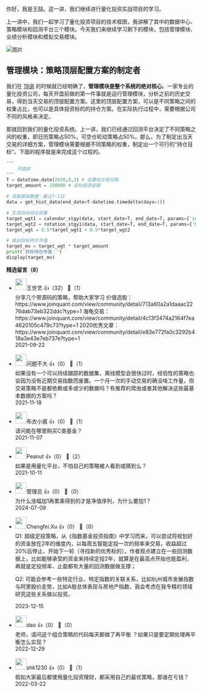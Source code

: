 你好，我是王喆。这一讲，我们继续进行量化投资实战项目的学习。

上一讲中，我们一起学习了量化投资项目的技术框图，我讲解了其中的数据中心、策略模块和回测平台三个模块。今天我们来继续学习剩下的模块，包括管理模块、业绩分析模块和模拟交易模块。

![图片](https://static001.geekbang.org/resource/image/66/6b/6669538742e3df717999e53d28d9e86b.jpg?wh=1920x1584 "图1 量化投资项目技术框图")

## 管理模块：策略顶层配置方案的制定者

我们在 [19讲](https://time.geekbang.org/column/article/410443) 的时候就已经明确了，**管理模块是整个系统的绝对核心**。一家专业的量化投资公司，每天开盘前做的第一件事就是运行管理模块，分析之前的历史交易，得到当天交易的顶层配置方案。这里的顶层配置方案，可以是不同策略之间的权重占比，也可以是具体投资标的的持仓方案。在实际执行过程中，需要根据公司不同的风格来决定。

那就回到我们的量化投资系统。上一讲，我们已经通过回测平台决定了不同策略之间的权重，即日历策略占50%，可空仓轮动策略占50%。那么，为了制定出当天交易的详细方案，管理模块需要根据不同策略的权重，制定出一个可行的“持仓目标”。下面的程序就是来完成这个过程的。

```python
"""
    开盘前
"""
T = datetime.date(2020,8,3) # 设置拟交易日期
target_amount = 100000 # 目标投资金额

# 读取基础数据：截止T-1日
data = get_hist_data(end_date=T-datetime.timedelta(days=1)) 

# 生成目标组合权重
target_wgt1 = calendar_stgy(data, start_date=T, end_date=T, params={'index_id':'csi1000', 't1':1, 't2':5})
target_wgt2 = rotation_stgy1(data, start_date=T, end_date=T, params={'N':20})
target_wgt = 0.5*target_wgt1 + 0.5*target_wgt2

# 输出目标持仓市值
target_mv = target_wgt * target_amount
print('目标持仓市值：')
display(target_mv)
```
<div><strong>精选留言（8）</strong></div><ul>
<li><img src="https://static001.geekbang.org/account/avatar/00/1c/fb/ab/c0c29cda.jpg" width="30px"><span>王世艺</span> 👍（32） 💬（1）<div>分享几个带源码的策略，帮助大家学习
价值选股：https:&#47;&#47;www.joinquant.com&#47;view&#47;community&#47;detail&#47;713a60a2a1daaac2276dab73eb322ddc?type=1
海龟交易：https:&#47;&#47;www.joinquant.com&#47;view&#47;community&#47;detail&#47;4c13f3474a2164f7ea4620105c479c73?type=1
2020优秀文章：https:&#47;&#47;www.joinquant.com&#47;view&#47;community&#47;detail&#47;e83e772fa0c3292b418a3e43e7eb737e?type=1</div>2021-09-22</li><br/><li><img src="https://static001.geekbang.org/account/avatar/00/1e/60/82/d3862bc4.jpg" width="30px"><span>问题不大</span> 👍（0） 💬（1）<div>如果没有一个可以持续跟踪的数据集，离线模型会很快过时，经验性的策略也会因为没有近期交易指数而废置。一个月一次的手动交易的确没啥工作量，但交易策略不是都依赖或多或少的数据吗？有推荐的爬虫或者其他解决这些最基本数据的方案吗？</div>2021-11-18</li><br/><li><img src="https://static001.geekbang.org/account/avatar/00/15/c7/fd/b6dec088.jpg" width="30px"><span>布衣小酱</span> 👍（0） 💬（1）<div>请问能在哪里购买C类基金？</div>2021-11-07</li><br/><li><img src="https://thirdwx.qlogo.cn/mmopen/vi_32/gt40cb7KTWhzTwIF7Cs35yTmBelk5ibuH1GPhWANlYvsia4xBQ9fK9pfR3xht4YniaZ1N2I4AZWCbhB4IotiaMQd0g/132" width="30px"><span>Peanut</span> 👍（0） 💬（2）<div>如果是用量化平台，不怕自己的策略被人看到或猜到么？</div>2021-10-11</li><br/><li><img src="https://static001.geekbang.org/account/avatar/00/11/24/e8/3d3bdcc8.jpg" width="30px"><span>管理员</span> 👍（0） 💬（0）<div>为什么涨幅加1再累乘得到的才是净值序列，为什么要加1？</div>2024-07-09</li><br/><li><img src="https://static001.geekbang.org/account/avatar/00/25/3e/90/c86ec4ca.jpg" width="30px"><span>Chengfei.Xu</span> 👍（0） 💬（0）<div>Q1: 超级定投策略，从《指数基金投资指南》中学习而来，可以尝试将规划好的资金放在2年的维度内，以每周五智能定投一次的频率来交易，收益超过20%后停止、开始下一轮（寻找新的优秀标的）。作者观点建立在一些回测数据上，比如能够承受的资金来持续定投2年，就算是在最高点开始也能盈利，再就是定投频率、止盈都有大量的回测数据做支撑；

Q2: 可能会参考一些特定行业、特定指数的关联关系，比如杭州城市发展指数与阿里股价走势，比如A股总体表现与房地产指数，我会考虑在我专精的领域研究这些关系做以投资。</div>2023-12-15</li><br/><li><img src="https://static001.geekbang.org/account/avatar/00/10/99/87/5066026c.jpg" width="30px"><span>dao</span> 👍（0） 💬（0）<div>老师，请问这个组合策略的代码每天都做了再平衡 ？如果只是要定期处理再平衡怎么实现？</div>2022-12-29</li><br/><li><img src="https://static001.geekbang.org/account/avatar/00/19/f6/c4/e14686d4.jpg" width="30px"><span>shk1230</span> 👍（0） 💬（1）<div>假如大家最后都使用量化投资理财，都采用自己的最优策略，那谁在亏钱？</div>2022-03-22</li><br/>
</ul>